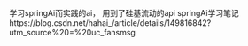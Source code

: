 学习springAi而实践的ai，
用到了硅基流动的api
springAi学习笔记https://blog.csdn.net/hahai_/article/details/149816842?utm_source%20=%20uc_fansmsg
